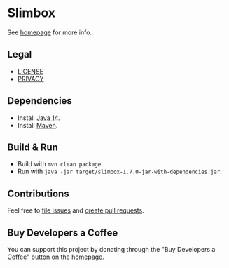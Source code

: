 Slimbox
=======

See [homepage](https://rok.strnisa.com/slimbox/) for more info.

Legal
-------
* [LICENSE](LICENSE)
* [PRIVACY](PRIVACY)

Dependencies
------------
* Install [Java 14](https://www.oracle.com/java/technologies/javase-downloads.html).
* Install [Maven](https://maven.apache.org/download.cgi).

Build & Run
-----------
* Build with `mvn clean package`.
* Run with `java -jar target/slimbox-1.7.0-jar-with-dependencies.jar`.

Contributions
-------------
Feel free to
[file issues](https://help.github.com/en/articles/creating-an-issue) and
[create pull requests](https://help.github.com/en/articles/creating-a-pull-request).

Buy Developers a Coffee
-----------------------
You can support this project by donating through the "Buy Developers a
Coffee" button on the [homepage](https://rok.strnisa.com/slimbox/).
